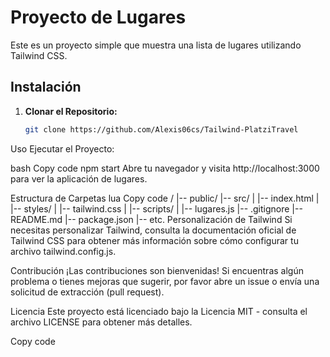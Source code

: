 # Proyecto de Lugares

Este es un proyecto simple que muestra una lista de lugares utilizando Tailwind CSS.

## Instalación

1. **Clonar el Repositorio:**
   ```bash
   git clone https://github.com/Alexis06cs/Tailwind-PlatziTravel
Uso
Ejecutar el Proyecto:

bash
Copy code
npm start
Abre tu navegador y visita http://localhost:3000 para ver la aplicación de lugares.

Estructura de Carpetas
lua
Copy code
/
|-- public/
|-- src/
|   |-- index.html
|   |-- styles/
|       |-- tailwind.css
|   |-- scripts/
|       |-- lugares.js
|-- .gitignore
|-- README.md
|-- package.json
|-- etc.
Personalización de Tailwind
Si necesitas personalizar Tailwind, consulta la documentación oficial de Tailwind CSS para obtener más información sobre cómo configurar tu archivo tailwind.config.js.

Contribución
¡Las contribuciones son bienvenidas! Si encuentras algún problema o tienes mejoras que sugerir, por favor abre un issue o envía una solicitud de extracción (pull request).

Licencia
Este proyecto está licenciado bajo la Licencia MIT - consulta el archivo LICENSE para obtener más detalles.

Copy code

